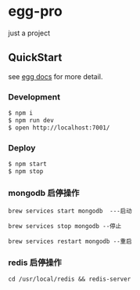 # egg-pro

just a project

## QuickStart

<!-- add docs here for user -->

see [egg docs][egg] for more detail.

### Development

```bash
$ npm i
$ npm run dev
$ open http://localhost:7001/
```

### Deploy

```bash
$ npm start
$ npm stop
```

[egg]: https://eggjs.org

### mongodb 启停操作

```
brew services start mongodb  ---启动

brew services stop mongodb --停止

brew services restart mongodb --重启
```

### redis 启停操作

```
cd /usr/local/redis && redis-server
```
